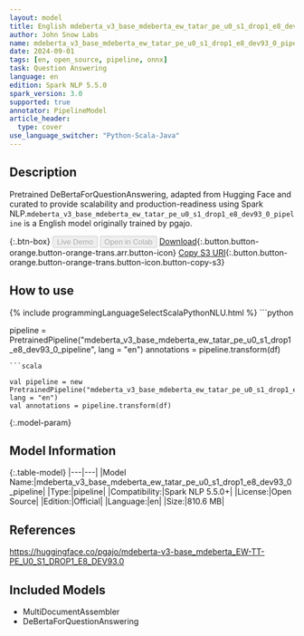 ```yaml
---
layout: model
title: English mdeberta_v3_base_mdeberta_ew_tatar_pe_u0_s1_drop1_e8_dev93_0_pipeline pipeline DeBertaForQuestionAnswering from pgajo
author: John Snow Labs
name: mdeberta_v3_base_mdeberta_ew_tatar_pe_u0_s1_drop1_e8_dev93_0_pipeline
date: 2024-09-01
tags: [en, open_source, pipeline, onnx]
task: Question Answering
language: en
edition: Spark NLP 5.5.0
spark_version: 3.0
supported: true
annotator: PipelineModel
article_header:
  type: cover
use_language_switcher: "Python-Scala-Java"
---
```


## Description

Pretrained DeBertaForQuestionAnswering, adapted from Hugging Face and curated to provide scalability and production-readiness using Spark NLP.`mdeberta_v3_base_mdeberta_ew_tatar_pe_u0_s1_drop1_e8_dev93_0_pipeline` is a English model originally trained by pgajo.

{:.btn-box}
<button class="button button-orange" disabled>Live Demo</button>
<button class="button button-orange" disabled>Open in Colab</button>
[Download](https://s3.amazonaws.com/auxdata.johnsnowlabs.com/public/models/mdeberta_v3_base_mdeberta_ew_tatar_pe_u0_s1_drop1_e8_dev93_0_pipeline_en_5.5.0_3.0_1725219443994.zip){:.button.button-orange.button-orange-trans.arr.button-icon}
[Copy S3 URI](s3://auxdata.johnsnowlabs.com/public/models/mdeberta_v3_base_mdeberta_ew_tatar_pe_u0_s1_drop1_e8_dev93_0_pipeline_en_5.5.0_3.0_1725219443994.zip){:.button.button-orange.button-orange-trans.button-icon.button-copy-s3}

## How to use



<div class="tabs-box" markdown="1">
{% include programmingLanguageSelectScalaPythonNLU.html %}
```python

pipeline = PretrainedPipeline("mdeberta_v3_base_mdeberta_ew_tatar_pe_u0_s1_drop1_e8_dev93_0_pipeline", lang = "en")
annotations =  pipeline.transform(df)   

```
```scala

val pipeline = new PretrainedPipeline("mdeberta_v3_base_mdeberta_ew_tatar_pe_u0_s1_drop1_e8_dev93_0_pipeline", lang = "en")
val annotations = pipeline.transform(df)

```
</div>

{:.model-param}
## Model Information

{:.table-model}
|---|---|
|Model Name:|mdeberta_v3_base_mdeberta_ew_tatar_pe_u0_s1_drop1_e8_dev93_0_pipeline|
|Type:|pipeline|
|Compatibility:|Spark NLP 5.5.0+|
|License:|Open Source|
|Edition:|Official|
|Language:|en|
|Size:|810.6 MB|

## References

https://huggingface.co/pgajo/mdeberta-v3-base_mdeberta_EW-TT-PE_U0_S1_DROP1_E8_DEV93.0

## Included Models

- MultiDocumentAssembler
- DeBertaForQuestionAnswering